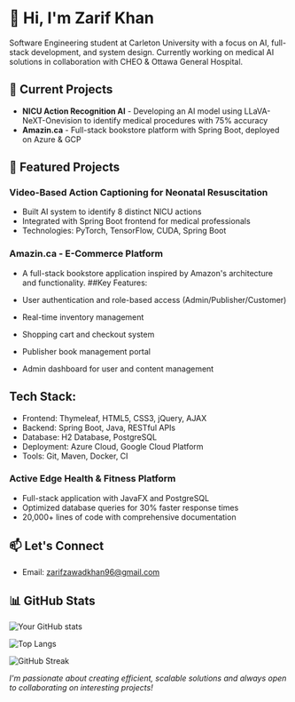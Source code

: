 # 👋 Hi, I'm Zarif Khan

Software Engineering student at Carleton University with a focus on AI, full-stack development, and system design. Currently working on medical AI solutions in collaboration with CHEO & Ottawa General Hospital.

## 🔭 Current Projects
- **NICU Action Recognition AI** - Developing an AI model using LLaVA-NeXT-Onevision to identify medical procedures with 75% accuracy
- **Amazin.ca** - Full-stack bookstore platform with Spring Boot, deployed on Azure & GCP

## 🚀 Featured Projects

### Video-Based Action Captioning for Neonatal Resuscitation
- Built AI system to identify 8 distinct NICU actions
- Integrated with Spring Boot frontend for medical professionals
- Technologies: PyTorch, TensorFlow, CUDA, Spring Boot

### Amazin.ca - E-Commerce Platform
- A full-stack bookstore application inspired by Amazon's architecture and functionality.
##Key Features:

- User authentication and role-based access (Admin/Publisher/Customer)
- Real-time inventory management
- Shopping cart and checkout system
- Publisher book management portal
- Admin dashboard for user and content management

## Tech Stack:

- Frontend: Thymeleaf, HTML5, CSS3, jQuery, AJAX
- Backend: Spring Boot, Java, RESTful APIs
- Database: H2 Database, PostgreSQL
- Deployment: Azure Cloud, Google Cloud Platform
- Tools: Git, Maven, Docker, CI


### Active Edge Health & Fitness Platform
- Full-stack application with JavaFX and PostgreSQL
- Optimized database queries for 30% faster response times
- 20,000+ lines of code with comprehensive documentation

## 📫 Let's Connect
- Email: zarifzawadkhan96@gmail.com

## 📊 GitHub Stats
![Your GitHub stats](https://github-readme-stats.vercel.app/api?username=Nicerice96&show_icons=true&theme=radical)

![Top Langs](https://github-readme-stats.vercel.app/api/top-langs/?username=Nicerice96&layout=compact&theme=radical)

![GitHub Streak](https://github-readme-streak-stats.herokuapp.com/?user=Nicerice96&theme=radical)


_I'm passionate about creating efficient, scalable solutions and always open to collaborating on interesting projects!_
